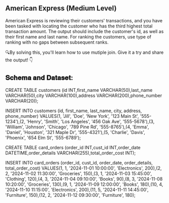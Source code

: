 
## American Express (Medium Level)

American Express is reviewing their customers' transactions, and you have been tasked with locating the customer who has the third highest total transaction amount. The output should include the customer's id, as well as their first name and last name. For ranking the customers, use type of ranking with no gaps between subsequent ranks.

🔍By solving this, you'll learn how to use mutiple join. Give it a try and share the output! 👇

## 𝐒𝐜𝐡𝐞𝐦𝐚 𝐚𝐧𝐝 𝐃𝐚𝐭𝐚𝐬𝐞𝐭:

CREATE TABLE customers (id INT,first_name VARCHAR(50),last_name VARCHAR(50),city VARCHAR(100),address VARCHAR(200),phone_number VARCHAR(20));

INSERT INTO customers (id, first_name, last_name, city, address, phone_number) VALUES(1, 'Jill', 'Doe', 'New York', '123 Main St', '555-1234'),(2, 'Henry', 'Smith', 'Los Angeles', '456 Oak Ave', '555-5678'),(3, 'William', 'Johnson', 'Chicago', '789 Pine Rd', '555-8765'),(4, 'Emma', 'Daniel', 'Houston', '321 Maple Dr', '555-4321'),(5, 'Charlie', 'Davis', 'Phoenix', '654 Elm St', '555-6789');

CREATE TABLE card_orders (order_id INT,cust_id INT,order_date DATETIME,order_details VARCHAR(255),total_order_cost INT);

INSERT INTO card_orders (order_id, cust_id, order_date, order_details, total_order_cost) VALUES(1, 1, '2024-11-01 10:00:00', 'Electronics', 200),(2, 2, '2024-11-02 11:30:00', 'Groceries', 150),(3, 1, '2024-11-03 15:45:00', 'Clothing', 120),(4, 3, '2024-11-04 09:10:00', 'Books', 90),(8, 3, '2024-11-08 10:20:00', 'Groceries', 130),(9, 1, '2024-11-09 12:00:00', 'Books', 180),(10, 4, '2024-11-10 11:15:00', 'Electronics', 200),(11, 5, '2024-11-11 14:45:00', 'Furniture', 150),(12, 2, '2024-11-12 09:30:00', 'Furniture', 180);
